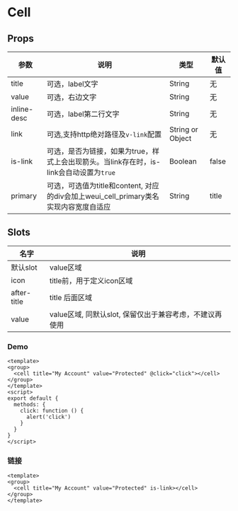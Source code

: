 # Cell

## Props

| 参数         | 说明                  | 类型        | 默认值 |
| ----------- | ---------------------- | ---------- | ------- |
| title | 可选，label文字 | String | 无 |
| value | 可选，右边文字 | String | 无 |
| inline-desc | 可选，label第二行文字 | String | 无 |
| link | 可选,支持http绝对路径及`v-link`配置 | String or Object | 无 |
| is-link | 可选，是否为链接，如果为true，样式上会出现箭头。当link存在时，is-link会自动设置为`true`  | Boolean  | false |
| primary | 可选，可选值为title和content, 对应的div会加上weui_cell_primary类名实现内容宽度自适应 | String | title |

## Slots

|    名字    | 说明                  | 
| ----------- | ------------------- | 
| 默认slot | value区域 |
| icon | title前，用于定义icon区域 |
| after-title | title 后面区域 |
| value | value区域, 同默认slot, 保留仅出于兼容考虑，不建议再使用 |

### Demo

``` vux height=65 components=Group,Cell
<template>
<group>
  <cell title="My Account" value="Protected" @click="click"></cell>
</group>
</template>
<script>
export default {
  methods: {
    click: function () {
      alert('click')
    }
  }
}
</script>
```
### 链接

``` vux height=65 components=Group,Cell
<template>
<group>
  <cell title="My Account" value="Protected" is-link></cell>
</group>
</template>
```